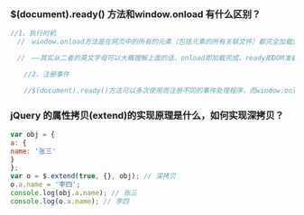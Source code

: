 ### $(document).ready() 方法和window.onload 有什么区别？

```js
//1、执行时机
　//　window.onload方法是在网页中的所有的元素（包括元素的所有关联文件）都完全加载到浏览器之后才执行。而通过jQuery中 的$(document).ready()方法注册的事件处理程序，只要在DOM完全就绪时，就可以调用了，比如一张图片只要<img>标签 完成，不用等这个图片加载完成，就可以设置图片的宽高的属性或样式等。

　//　——其实从二者的英文字母可以大概理解上面的话，onload即加载完成，ready即DOM准备就绪。

　　//2、注册事件　

　　//$(document).ready()方法可以多次使用而注册不同的事件处理程序，而window.onload一次只能保存对一个函数的引用，多次绑定函数只会覆盖前面的函数。
```

### jQuery 的属性拷贝(extend)的实现原理是什么，如何实现深拷贝？

```js
var obj = {
a: {
name: '张三'
}
};
var o = $.extend(true, {}, obj); // 深拷贝
o.a.name = '李四';
console.log(obj.a.name); // 张三
console.log(o.a.name); // 李四
```

